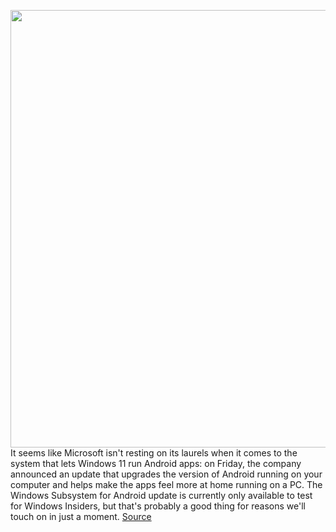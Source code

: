 <img src='https://cdn.vox-cdn.com/thumbor/OZQV1R1846zWO1xq1HFA2MUSqnU=/0x0:2560x1440/1200x800/filters:focal(1076x516:1484x924)/cdn.vox-cdn.com/uploads/chorus_image/image/70893390/android3.0.jpeg' width='700px' /><br/>
It seems like Microsoft isn't resting on its laurels when it comes to the system that lets Windows 11 run Android apps: on Friday, the company announced an update that upgrades the version of Android running on your computer and helps make the apps feel more at home running on a PC. The Windows Subsystem for Android update is currently only available to test for Windows Insiders, but that's probably a good thing for reasons we'll touch on in just a moment.
<a href='https://www.theverge.com/2022/5/20/23132654/microsoft-windows-subsystem-for-android-update-12-1-l-insider-preview'> Source <a/>